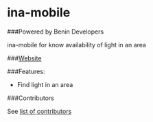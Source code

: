 # ina-mobile

###Powered by Benin Developers

ina-mobile for know availability of light in an area

###[Website](https://ina.benindevelopers.org)

###Features:
* Find light in an area

###Contributors

See [list of contributors](https://github.com/BeninDevelopers/ina-mobile/graphs/contributors) 

